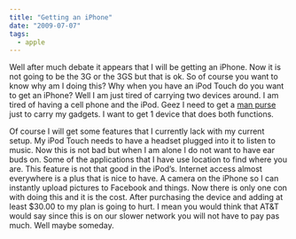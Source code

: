 ```yaml
---
title: "Getting an iPhone"
date: "2009-07-07"
tags:
  - apple
---
```


Well after much debate it appears that I will be getting an iPhone. Now it is not going to be the 3G or the 3GS but that is ok. So of course you want to know why am I doing this? Why when you have an iPod Touch do you want to get an iPhone? Well I am just tired of carrying two devices around. I am tired of having a cell phone and the iPod. Geez I need to get a [man purse](http://jkontherun.blogs.com/photos/uncategorized/man_bag_front.jpg) just to carry my gadgets. I want to get 1 device that does both functions.

Of course I will get some features that I currently lack with my current setup. My iPod Touch needs to have a headset plugged into it to listen to music. Now this is not bad but when I am alone I do not want to have ear buds on. Some of the applications that I have use location to find where you are. This feature is not that good in the iPod’s. Internet access almost everywhere is a plus that is nice to have. A camera on the iPhone so I can instantly upload pictures to Facebook and things. Now there is only one con with doing this and it is the cost. After purchasing the device and adding at least $30.00 to my plan is going to hurt. I mean you would think that AT&T would say since this is on our slower network you will not have to pay pas much. Well maybe someday.
